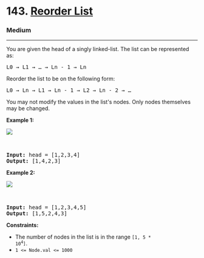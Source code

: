 # 143. [Reorder List](https://leetcode.com/problems/reorder-list/description/)
<h3>Medium</h3><hr>

You are given the head of a singly linked-list. The list can be represented as:

<pre>L0 → L1 → … → Ln - 1 → Ln</pre>

Reorder the list to be on the following form:

<pre>L0 → Ln → L1 → Ln - 1 → L2 → Ln - 2 → …</pre>

You may not modify the values in the list's nodes. Only nodes themselves may be changed.

 

**Example 1:**

<img src=https://assets.leetcode.com/uploads/2021/03/04/reorder1linked-list.jpg>

<br><pre><strong>Input:</strong> head = [1,2,3,4]
<strong>Output:</strong> [1,4,2,3]</pre>

**Example 2:**

<img src=https://assets.leetcode.com/uploads/2021/03/09/reorder2-linked-list.jpg>

<br><pre><strong>Input:</strong> head = [1,2,3,4,5]
<strong>Output:</strong> [1,5,2,4,3]</pre>

**Constraints:**

* The number of nodes in the list is in the range <code>[1, 5 * 10<sup>4</sup>]</code>.
* <code>1 &lt;= Node.val &lt;= 1000</code>
 